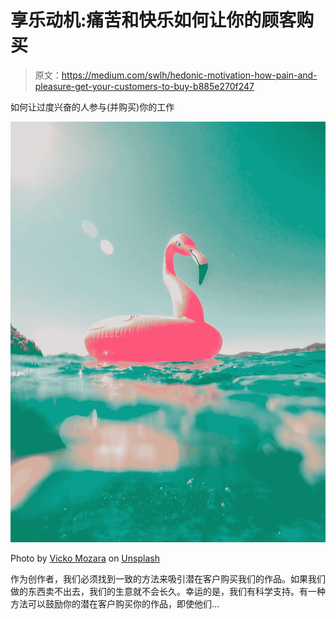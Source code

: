 # 享乐动机:痛苦和快乐如何让你的顾客购买

> 原文：<https://medium.com/swlh/hedonic-motivation-how-pain-and-pleasure-get-your-customers-to-buy-b885e270f247>

如何让过度兴奋的人参与(并购买)你的工作

![](img/81903c142ce1161c0ae18e344cdf1b05.png)

Photo by [Vicko Mozara](https://unsplash.com/@vicko?utm_source=medium&utm_medium=referral) on [Unsplash](https://unsplash.com?utm_source=medium&utm_medium=referral)

作为创作者，我们必须找到一致的方法来吸引潜在客户购买我们的作品。如果我们做的东西卖不出去，我们的生意就不会长久。幸运的是，我们有科学支持。有一种方法可以鼓励你的潜在客户购买你的作品，即使他们…